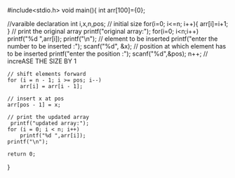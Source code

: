 #include<stdio.h>
void main(){
int arr[100]={0};

//varaible declaration
int i,x,n,pos;
// initial size
 for(i=0; i<=n; i++){
        arr[i]=i+1;
    }
// print the original array
printf("original array:");
    for(i=0; i<n;i++)
        printf("%d ",arr[i]);
       printf("\n");
	  // element to be inserted
    printf("enter the number to be inserted :");
    scanf("%d", &x);
    // position at which element has to be inserted
     printf("enter the position :");
    scanf("%d",&pos);
    n++;
    // increASE THE SIZE BY 1



    // shift elements forward
    for (i = n - 1; i >= pos; i--)
        arr[i] = arr[i - 1];

    // insert x at pos
    arr[pos - 1] = x;

    // print the updated array
     printf("updated array:");
    for (i = 0; i < n; i++)
        printf("%d ",arr[i]);
    printf("\n");

    return 0;
}  
